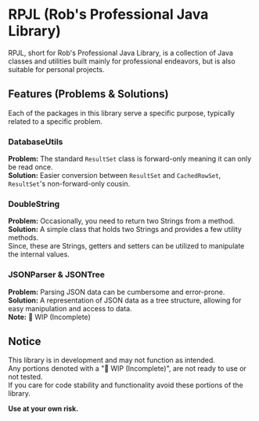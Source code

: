 # RPJL (Rob's Professional Java Library)
RPJL, short for Rob's Professional Java Library, is a collection of Java classes and utilities built mainly for 
professional endeavors, but is also suitable for personal projects.

## Features (Problems & Solutions)
Each of the packages in this library serve a specific purpose, typically related to a specific problem.

### DatabaseUtils
**Problem:** The standard `ResultSet` class is forward-only meaning it can only be read once.  
**Solution:** Easier conversion between `ResultSet` and `CachedRowSet`, `ResultSet`'s non-forward-only cousin.  

### DoubleString
**Problem:** Occasionally, you need to return two Strings from a method.  
**Solution:** A simple class that holds two Strings and provides a few utility methods.  
              Since, these are Strings, getters and setters can be utilized to manipulate the internal values.

### JSONParser & JSONTree
**Problem:** Parsing JSON data can be cumbersome and error-prone.  
**Solution:** A representation of JSON data as a tree structure, allowing for easy manipulation and access to data.  
**Note:** 🔴 WIP (Incomplete)

## Notice
This library is in development and may not function as intended.  
Any portions denoted with a "🔴 WIP (Incomplete)", are not ready to use or not tested.  
If you care for code stability and functionality avoid these portions of the library.  

**Use at your own risk.**
